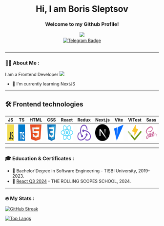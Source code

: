 <div id="header" align="center">
  <h1>Hi, I am Boris Sleptsov</h1>
  <h3>Welcome to my Github Profile!</h3>
  <img src="https://i.giphy.com/media/v1.Y2lkPTc5MGI3NjExM3F5NW5yYjRpNXlxMjQ3bWxsa2N5MWF1cmVuNDBrdTIyZHpwZmRubSZlcD12MV9pbnRlcm5hbF9naWZfYnlfaWQmY3Q9Zw/QNFhOolVeCzPQ2Mx85/giphy.gif"/>
  <div id="badges">
    <a href="https://t.me/mister_jules">
      <img src="https://img.shields.io/badge/Telegram-blue?style=for-the-badge&logo=telegram&logoColor=white" alt="Telegram Badge"/>
    </a>
  </div>
  <img src="https://komarev.com/ghpvc/?username=SleptsovBoris&style=flat-square&color=blue" alt=""/>
</div>

---

### :man_technologist: About Me :
I am a Frontend Developer <img src="https://media.giphy.com/media/WUlplcMpOCEmTGBtBW/giphy.gif" width="30">
- :seedling: I'm currently learning NextJS

---

## :hammer_and_wrench: Frontend technologies
| JS    | TS    | HTML  | CSS   | React | Redux | Next.js | Vite   | ViTest | Sass |
|-------|-------|-------|-------|-------|-------|---------|--------|--------|------|
| <img src="https://github.com/devicons/devicon/blob/master/icons/javascript/javascript-original.svg" title="JavaScript" alt="JavaScript" width="55" height="55"/> | <img src="https://github.com/devicons/devicon/blob/master/icons/typescript/typescript-original.svg" title="Typescript"  alt="Typescript" width="55" height="55"/> | <img src="https://github.com/devicons/devicon/blob/master/icons/html5/html5-original.svg" title="HTML" alt="HTML" width="55" height="55"/> | <img src="https://github.com/devicons/devicon/blob/master/icons/css3/css3-original.svg" title="CSS" alt="CSS" width="55" height="55" />| <img src="https://github.com/devicons/devicon/blob/master/icons/react/react-original.svg" title="React" alt="React" width="55" height="55"/> | <img src="https://github.com/devicons/devicon/blob/master/icons/redux/redux-original.svg" title="Redux"  alt="Redux" width="55" height="55"/> | <img src="https://github.com/devicons/devicon/blob/master/icons/nextjs/nextjs-original.svg" title="Next.js"  alt="Next.js" width="55" height="55"/> | <img src="https://github.com/devicons/devicon/blob/master/icons/vite/vite-original.svg" title="Vite" alt="Vite" width="55" height="55"/> | <img src="https://github.com/devicons/devicon/blob/master/icons/vitest/vitest-original.svg" title="ViTest"  alt="ViTest" width="55" height="55"/> | <img src="https://github.com/devicons/devicon/blob/master/icons/sass/sass-original.svg" title="Sass"  alt="Sass" width="55" height="55"/> |

---

### :mortar_board: Education & Certificates :

- :blue_book: Bachelor'Degree in Software Engineering - TISBI University, 2019-2023.
- :notebook_with_decorative_cover: <a href="https://app.rs.school/certificate/t74xet55">React Q3 2024</a> - THE ROLLING SCOPES SCHOOL, 2024.

---

### :fire: My Stats :
[![GitHub Streak](https://github-readme-streak-stats.herokuapp.com?user=SleptsovBoris&theme=tokyonight)](https://git.io/streak-stats)
 
[![Top Langs](https://github-readme-stats.vercel.app/api/top-langs/?username=SleptsovBoris&layout=compact&theme=vision-friendly-dark)](https://github.com/anuraghazra/github-readme-stats)
